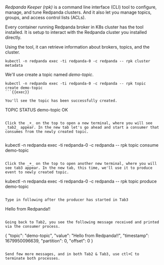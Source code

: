 *Redpanda Keeper (rpk)* is a command line interface (CLI) tool to configure, manage, and tune Redpanda clusters. And it also let you manage topics, groups, and access control lists (ACLs).

Every container running Redpanda broker in K8s cluster has the tool installed. It is setup to interact with the Redpanda cluster you installed directly. 

Using the tool, it can retrieve information about brokers, topics, and the cluster.
```
kubectl -n redpanda exec -ti redpanda-0 -c redpanda -- rpk cluster metadata
```

We'll use create a topic named _demo-topic_. 

```
kubectl -n redpanda exec -ti redpanda-0 -c redpanda -- rpk topic create demo-topic
```{{exec}}

You'll see the topic has been successfully created. 
```
TOPIC       STATUS
demo-topic  OK
```

Click the _+_ on the top to open a new terminal, where you will see _tab2_ appear. In the new tab let's go ahead and start a consumer that consumes from the newly created topic. 


```
kubectl -n redpanda exec -ti redpanda-0 -c redpanda -- rpk topic consume demo-topic
```{{exec}}

Click the _+_ on the top to open another new terminal, where you will see tab3 appear. In the new tab, this time, we'll use it to produce event to newly created topic. 

```
kubectl -n redpanda exec -ti redpanda-0 -c redpanda -- rpk topic produce demo-topic
```{{exec}}

Type in following after the producer has started in Tab3

```
Hello from Redpanda!!
```{{exec}}

Going back to Tab2, you see the following message received and printed via the consumer process.

```
{
  "topic": "demo-topic",
  "value": "Hello from Redpanda!!",
  "timestamp": 1679950096639,
  "partition": 0,
  "offset": 0
}
```

Send few more messages, and in both Tab2 & Tab3, use ctl+C to terminate both processes. 
